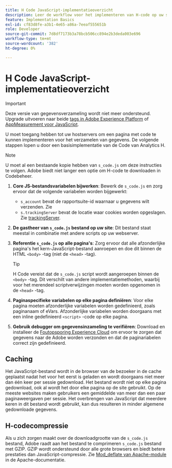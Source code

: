 ```yaml
---
title: H Code JavaScript-implementatieoverzicht
description: Leer de workflow voor het implementeren van H-code op uw site.
feature: Implementation Basics
exl-id: cf83d8fe-a3b1-4e65-a86a-7eeaf555651b
role: Developer
source-git-commit: 7d8df7173b3a78bcb506cc894e2b3deda003e696
workflow-type: tm+mt
source-wordcount: '382'
ht-degree: 0%

---
```


# H Code JavaScript-implementatieoverzicht

>[!IMPORTANT]
>
>Deze versie van gegevensverzameling wordt niet meer ondersteund. Upgrade uitvoeren naar beide [tags in Adobe Experience Platform](../../launch/overview.md) of [AppMeasurement voor JavaScript](../overview.md).

U moet toegang hebben tot uw hostservers om een pagina met code te kunnen implementeren voor het verzamelen van gegevens. De volgende stappen lopen u door een basisimplementatie van de Code van Analytics H.

>[!NOTE]
>
>U moet al een bestaande kopie hebben van `s_code.js` om deze instructies te volgen. Adobe biedt niet langer een optie om H-code te downloaden in Codebeheer.

1. **Core JS-bestandsvariabelen bijwerken**: Bewerk de `s_code.js` en zorg ervoor dat de volgende variabelen worden bijgewerkt:
   * `s_account` bevat de rapportsuite-id waarnaar u gegevens wilt verzenden. Zie
   * `s.trackingServer` bevat de locatie waar cookies worden opgeslagen. Zie [trackingServer](../../vars/config-vars/trackingserver.md).
1. **De gastheer van `s_code.js` bestand op uw site**: Dit bestand staat meestal in combinatie met andere scripts op uw webserver.
1. **Referentie `s_code.js` op alle pagina&#39;s**: Zorg ervoor dat alle afzonderlijke pagina&#39;s het kern-JavaScript-bestand aanroepen en doe dit binnen de HTML `<body>` -tag (niet de `<head>` -tag).

   >[!TIP]
   >
   >H Code vereist dat de `s_code.js` script wordt aangeroepen binnen de `<body>` -tag. Dit verschilt van andere implementatiemethoden, waarbij voor het merendeel scriptverwijzingen moeten worden opgenomen in de `<head>` -tag.
1. **Paginaspecifieke variabelen op elke pagina definiëren**: Voor elke pagina moeten afzonderlijke variabelen worden gedefinieerd, zoals paginanaam of eVars. Afzonderlijke variabelen worden doorgaans met een inline gedefinieerd `<script>` -code op elke pagina.
1. **Gebruik debugger om gegevensinzameling te verifiëren**: Download en installeer de [Foutopsporing Experience Cloud](../../validate/debugger.md) om ervoor te zorgen dat gegevens naar de Adobe worden verzonden en dat de paginariabelen correct zijn gedefinieerd.

## Caching

Het JavaScript-bestand wordt in de browser van de bezoeker in de cache geplaatst nadat het voor het eerst is geladen en wordt doorgaans niet meer dan één keer per sessie gedownload. Het bestand wordt niet op elke pagina gedownload, ook al wordt het door elke pagina op de site gebruikt. Op de meeste websites maken gebruikers een gemiddelde van meer dan een paar paginaweergaven per sessie. Het overbrengen van JavaScript dat meerdere keren in dit bestand wordt gebruikt, kan dus resulteren in minder algemene gedownloade gegevens.

## H-codecompressie

Als u zich zorgen maakt over de downloadgrootte van de `s_code.js` bestand, Adobe raadt aan het bestand te comprimeren `s_code.js` bestand met GZIP. GZIP wordt ondersteund door alle grote browsers en biedt betere prestaties dan JavaScript-compressie. Zie [Mod_deflate van Apache-module](https://httpd.apache.org/docs/current/mod/mod_deflate.html) in de Apache-documentatie.
